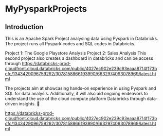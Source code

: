 # MyPysparkProjects

##  Introduction
This is an Apache Spark Project analysing data using Pyspark in Databricks.
The project runs all Pyspark codes and SQL codes in Databricks.


Project 1: The Google Playstore Analysis
Project 2: Sales Analysis
This second project also creates a dashboard in databricks and can be access through https://databricks-prod-cloudfront.cloud.databricks.com/public/4027ec902e239c93eaaa8714f173bcfc/1343429096759292/3078158866193990/6632974093078969/latest.html

The projects aim at showcasing hands-on experience in using Pyspark and SQL for data analysis. 
Additionally, it will also aid ongoing endeavors to understand the use of the cloud compute platform Databricks through data-driven insights. 🌟


https://databricks-prod-cloudfront.cloud.databricks.com/public/4027ec902e239c93eaaa8714f173bcfc/1343429096759292/3078158866193990/6632974093078969/latest.html
